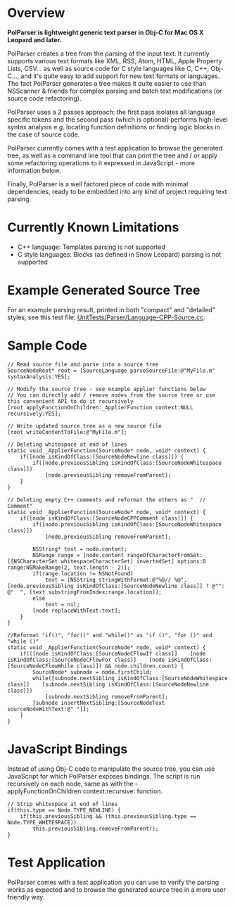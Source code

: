 Overview
========

**PolParser is lightweight generic text parser in Obj-C for Mac OS X Leopard and later.**

PolParser creates a tree from the parsing of the input text. It currently supports various text formats like XML, RSS, Atom, HTML, Apple Property Lists, CSV... as well as source code for C style languages like C, C++, Obj-C..., and it's quite easy to add support for new text formats or languages. The fact PolParser generates a tree makes it quite easier to use than NSScanner & friends for complex parsing and batch text modifications (or source code refactoring).

PolParser uses a 2 passes approach: the first pass isolates all language specific tokens and the second pass (which is optional) performs high-level syntax analysis e.g. locating function definitions or finding logic blocks in the case of source code.

PolParser currently comes with a test application to browse the generated tree, as well as a command line tool that can print the tree and / or apply some refactoring operations to it expressed in JavaScript - more information below.

Finally, PolParser is a well factored piece of code with minimal dependencies, ready to be embedded into any kind of project requiring text parsing.

Currently Known Limitations
===========================

 * C++ language: Templates parsing is not supported
 * C style languages: Blocks (as defined in Snow Leopard) parsing is not supported

Example Generated Source Tree
=============================

For an example parsing result, printed in both "compact" and "detailed" styles, see this test file: [UnitTests/Parser/Language-CPP-Source.cc](UnitTests/Parser/Language-CPP-Source.cc).

Sample Code
===========

```
// Read source file and parse into a source tree
SourceNodeRoot* root = [SourceLanguage parseSourceFile:@"MyFile.m" syntaxAnalysis:YES];

// Modify the source tree - see example applier functions below
// You can directly add / remove nodes from the source tree or use this convenient API to do it recursively
[root applyFunctionOnChildren:_ApplierFunction context:NULL recursively:YES];

// Write updated source tree as a new source file
[root writeContentToFile:@"MyFile.m"];
```

```
// Deleting whitespace at end of lines
static void _ApplierFunction(SourceNode* node, void* context) {
    if([node isKindOfClass:[SourceNodeNewline class]]) {
        if([node.previousSibling isKindOfClass:[SourceNodeWhitespace class]])
            [node.previousSibling removeFromParent];
    }
}
```

```
// Deleting empty C++ comments and reformat the others as "  // Comment"
static void _ApplierFunction(SourceNode* node, void* context) {
    if([node isKindOfClass:[SourceNodeCPPComment class]]) {
        if([node.previousSibling isKindOfClass:[SourceNodeWhitespace class]])
            [node.previousSibling removeFromParent];
        
        NSString* text = node.content;
        NSRange range = [node.content rangeOfCharacterFromSet:[[NSCharacterSet whitespaceCharacterSet] invertedSet] options:0 range:NSMakeRange(2, text.length - 2)];
        if(range.location != NSNotFound)
            text = [NSString stringWithFormat:@"%@// %@", [node.previousSibling isKindOfClass:[SourceNodeNewline class]] ? @"": @"  ", [text substringFromIndex:range.location]];
        else
            text = nil;
        [node replaceWithText:text];
    }
}
```

```
//Reformat "if()", "for()" and "while()" as "if ()", "for ()" and "while ()"
static void _ApplierFunction(SourceNode* node, void* context) {
    if(([node isKindOfClass:[SourceNodeCFlowIf class]]    [node isKindOfClass:[SourceNodeCFlowFor class]]    [node isKindOfClass:[SourceNodeCFlowWhile class]]) && node.children.count) {
        SourceNode* subnode = node.firstChild;
        while([subnode.nextSibling isKindOfClass:[SourceNodeWhitespace class]]    [subnode.nextSibling isKindOfClass:[SourceNodeNewline class]])
            [subnode.nextSibling removeFromParent];
        [subnode insertNextSibling:[SourceNodeText sourceNodeWithText:@" "]];
    }
}
```

JavaScript Bindings
===================

Instead of using Obj-C code to manipulate the source tree, you can use JavaScript for which PolParser exposes bindings. The script is run recursively on each node, same as with the -applyFunctionOnChildren:context:recursive: function.

```
// Strip whitespace at end of lines
if(this.type == Node.TYPE_NEWLINE) {
    if(this.previousSibling && (this.previousSibling.type == Node.TYPE_WHITESPACE))
    	this.previousSibling.removeFromParent();
}
```

Test Application
================

PolParser comes with a test application you can use to verify the parsing works as expected and to browse the generated source tree in a more user friendly way.
